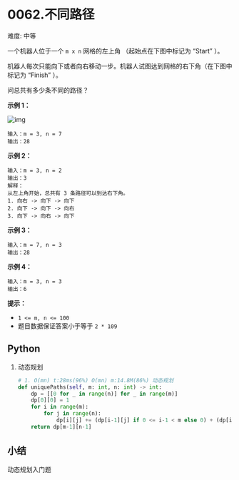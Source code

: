 # 0062.不同路径

难度: 中等

一个机器人位于一个 `m x n` 网格的左上角 （起始点在下图中标记为 “Start” ）。

机器人每次只能向下或者向右移动一步。机器人试图达到网格的右下角（在下图中标记为 “Finish” ）。

问总共有多少条不同的路径？

 

**示例 1：**

![img](https://assets.leetcode.com/uploads/2018/10/22/robot_maze.png)

```
输入：m = 3, n = 7
输出：28
```

**示例 2：**

```
输入：m = 3, n = 2
输出：3
解释：
从左上角开始，总共有 3 条路径可以到达右下角。
1. 向右 -> 向下 -> 向下
2. 向下 -> 向下 -> 向右
3. 向下 -> 向右 -> 向下
```

**示例 3：**

```
输入：m = 7, n = 3
输出：28
```

**示例 4：**

```
输入：m = 3, n = 3
输出：6
```

 

**提示：**

- `1 <= m, n <= 100`
- 题目数据保证答案小于等于 `2 * 109`

## Python

1. 动态规划

   ```python
   # 1. O(mn) t:28ms(96%) O(mn) m:14.8M(86%) 动态规划
   def uniquePaths(self, m: int, n: int) -> int:
       dp = [[0 for _ in range(n)] for _ in range(m)]
       dp[0][0] = 1
       for i in range(m):
           for j in range(n):
               dp[i][j] += (dp[i-1][j] if 0 <= i-1 < m else 0) + (dp[i][j-1] if 0 <= j-1 < n else 0)
       return dp[m-1][n-1]
   ```

## 小结

动态规划入门题